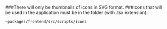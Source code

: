 ###There will only be thumbnails of icons in SVG format.
###Icons that will be used in the application must be in the folder (with .tsx extension):
```
~packages/frontend/src/scripts/icons
```
